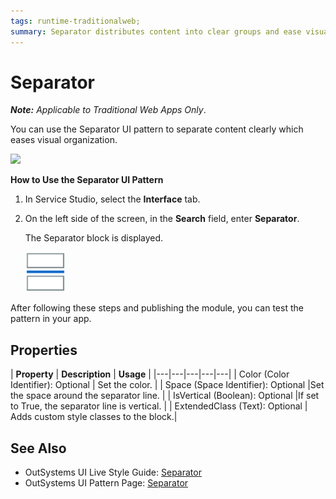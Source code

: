 ```yaml
---
tags: runtime-traditionalweb; 
summary: Separator distributes content into clear groups and ease visual organization.
---
```


# Separator

**_Note:_**  _Applicable to Traditional Web Apps Only_.

You can use the Separator UI pattern to separate content clearly which eases visual organization.


  ![](<images/separator-image-1.png>)

**How to Use the Separator UI Pattern**

1. In Service Studio, select the **Interface** tab.
2. On the left side of the screen, in the **Search** field, enter **Separator**. 

    The Separator block is displayed.

      ![](<images/separator-image-4.png>)

  
After following these steps and publishing the module, you can test the pattern in your app.

## Properties

| **Property** |  **Description** |  **Usage** | 
|---|---|---|---|---|
| Color (Color Identifier): Optional  | Set the color. |
| Space (Space Identifier): Optional |Set the space around the separator line. | 
| IsVertical (Boolean): Optional |If set to True, the separator line is vertical. |
| ExtendedClass (Text): Optional |  Adds custom style classes to the block.|





## See Also
* OutSystems UI Live Style Guide: [Separator](https://outsystemsui.outsystems.com/WebStyleGuidePreview/Separator.aspx)
* OutSystems UI Pattern Page: [Separator](https://outsystemsui.outsystems.com/OutSystemsUIWebsite/PatternDetail?PatternId=66)